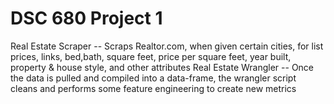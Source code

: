 # DSC 680 Project 1
Real Estate Scraper -- Scraps Realtor.com, when given certain cities, for list prices, links, bed,bath, square feet, price per square feet, year built, property & house style, and other attributes
Real Estate Wrangler -- Once the data is pulled and compiled into a data-frame, the wrangler script cleans and performs some feature engineering to create new metrics
